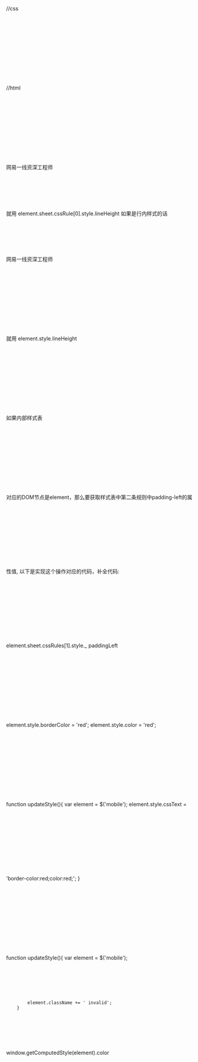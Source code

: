//css
<style>
p{line-height: 200px;}
</style>

//html
<p >网易一线资深工程师</p>
就用
element.sheet.cssRule[0].style.lineHeight
如果是行内样式的话
<p style="line-height: 200px;">网易一线资深工程师</p>

就用
element.style.lineHeight

如果内部样式表
<style>
.m-nav{font-size: 14px;}
.m-nav li{width: 100px;padding-left: 20px;}
</style>
对应的DOM节点是element，那么要获取样式表中第二条规则中padding-left的属性值, 以下是实现这个操作对应的代码，补全代码:
element.sheet.cssRules[1].style._
paddingLeft

element.style.borderColor = 'red';
            element.style.color = 'red';

function updateStyle(){
            var element = $('mobile');
            element.style.cssText = 'border-color:red;color:red;';
}

function updateStyle(){
            var element = $('mobile');

            element.className += ' invalid';
        }

window.getComputedStyle(element).color


